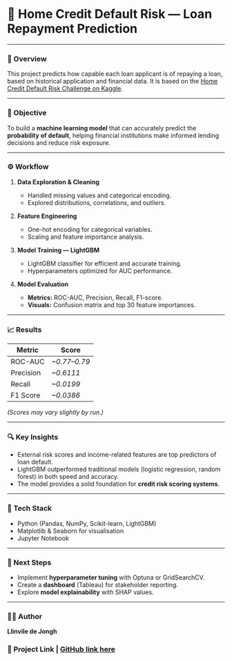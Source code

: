 # 🏦 Home Credit Default Risk — Loan Repayment Prediction

---

### 📘 Overview
This project predicts how capable each loan applicant is of repaying a loan, based on historical application and financial data.   It is based on the [Home Credit Default Risk Challenge on Kaggle](https://www.kaggle.com/c/home-credit-default-risk).

----

### 🎯 Objective
To build a **machine learning model** that can accurately predict the **probability of default**, helping financial institutions make informed lending decisions and reduce risk exposure.

----

### ⚙️ Workflow
1. **Data Exploration & Cleaning**
   - Handled missing values and categorical encoding.
   - Explored distributions, correlations, and outliers.

2. **Feature Engineering**
   - One-hot encoding for categorical variables.
   - Scaling and feature importance analysis.

3. **Model Training — LightGBM**
   - LightGBM classifier for efficient and accurate training.
   - Hyperparameters optimized for AUC performance.

4. **Model Evaluation**
   - **Metrics:** ROC-AUC, Precision, Recall, F1-score.
   - **Visuals:** Confusion matrix and top 30 feature importances.

---

### 📈 Results
| Metric | Score |
|---------|-------|
| ROC-AUC | *~0.77–0.79* |
| Precision | *~0.6111* |
| Recall | *~0.0199* |
| F1 Score | *~0.0386* |

*(Scores may vary slightly by run.)*

---

### 🔍 Key Insights
- External risk scores and income-related features are top predictors of loan default.
- LightGBM outperformed traditional models (logistic regression, random forest) in both speed and accuracy.
- The model provides a solid foundation for **credit risk scoring systems**.

---

### 🧠 Tech Stack
- Python (Pandas, NumPy, Scikit-learn, LightGBM)
- Matplotlib & Seaborn for visualisation
- Jupyter Notebook

---

### 🚀 Next Steps
- Implement **hyperparameter tuning** with Optuna or GridSearchCV.
- Create a **dashboard** (Tableau) for stakeholder reporting.
- Explore **model explainability** with SHAP values.

---

### 🧑‍💻 Author
**Llinvile de Jongh**  
### 🔗 Project Link | [GitHub link here](https://github.com/Llinvile/Home-Credit-Default-Risk/blob/main/Home%20Credit%20Default%20Risk.ipynb)
